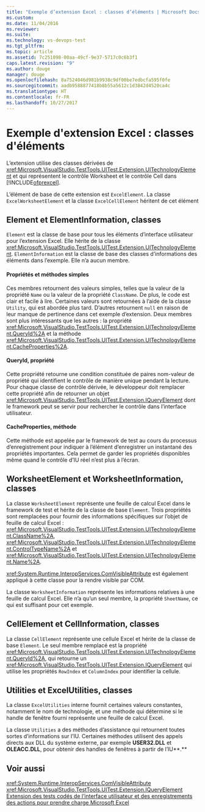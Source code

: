 ```yaml
---
title: "Exemple d’extension Excel : classes d’éléments | Microsoft Docs"
ms.custom: 
ms.date: 11/04/2016
ms.reviewer: 
ms.suite: 
ms.technology: vs-devops-test
ms.tgt_pltfrm: 
ms.topic: article
ms.assetid: 7c251098-00aa-49cf-9e37-5717c0c6b3f1
caps.latest.revision: "9"
ms.author: douge
manager: douge
ms.openlocfilehash: 8a7524046d981b9938c9df00be7edbcfa595f0fe
ms.sourcegitcommit: aadb9588877418b8b55a5612c1d3842d4520ca4c
ms.translationtype: HT
ms.contentlocale: fr-FR
ms.lasthandoff: 10/27/2017
---
```

# <a name="sample-excel-extension-element-classes"></a>Exemple d'extension Excel : classes d'éléments
L’extension utilise des classes dérivées de <xref:Microsoft.VisualStudio.TestTools.UITest.Extension.UITechnologyElement> et qui représentent le contrôle Worksheet et le contrôle Cell dans [!INCLUDE[ofprexcel](../test/includes/ofprexcel_md.md)].  
  
 L’élément de base de cette extension est `ExcelElement`. La classe `ExcelWorksheetElement` et la classe `ExcelCellElement` héritent de cet élément  
  
## <a name="element-and-elementinformation-classes"></a>Element et ElementInformation, classes  
 `Element` est la classe de base pour tous les éléments d’interface utilisateur pour l’extension Excel. Elle hérite de la classe <xref:Microsoft.VisualStudio.TestTools.UITest.Extension.UITechnologyElement>. `ElementInformation` est la classe de base des classes d’informations des éléments dans l’exemple. Elle n’a aucun membre.  
  
#### <a name="simple-properties-and-methods"></a>Propriétés et méthodes simples  
 Ces membres retournent des valeurs simples, telles que la valeur de la propriété `Name` ou la valeur de la propriété `ClassName`. De plus, le code est clair et facile à lire. Certaines valeurs sont retournées à l’aide de la classe `Utility`, qui est abordée plus tard. D’autres retournent `null` en raison de leur manque de pertinence dans cet exemple d’extension. Deux membres sont plus intéressants que les autres : la propriété <xref:Microsoft.VisualStudio.TestTools.UITest.Extension.UITechnologyElement.QueryId%2A> et la méthode <xref:Microsoft.VisualStudio.TestTools.UITest.Extension.UITechnologyElement.CacheProperties%2A>.  
  
#### <a name="queryid-property"></a>QueryId, propriété  
 Cette propriété retourne une condition constituée de paires nom-valeur de propriété qui identifient le contrôle de manière unique pendant la lecture. Pour chaque classe de contrôle dérivée, le développeur doit remplacer cette propriété afin de retourner un objet <xref:Microsoft.VisualStudio.TestTools.UITest.Extension.IQueryElement> dont le framework peut se servir pour rechercher le contrôle dans l’interface utilisateur.  
  
#### <a name="cacheproperties-method"></a>CacheProperties, méthode  
 Cette méthode est appelée par le framework de test au cours du processus d’enregistrement pour indiquer à l’élément d’enregistrer un instantané des propriétés importantes. Cela permet de garder les propriétés disponibles même quand le contrôle d’IU réel n’est plus à l’écran.  
  
## <a name="worksheetelement-and-worksheetinformation-classes"></a>WorksheetElement et WorksheetInformation, classes  
 La classe `WorksheetElement` représente une feuille de calcul Excel dans le framework de test et hérite de la classe de base `Element`. Trois propriétés sont remplacées pour fournir des informations spécifiques sur l’objet de feuille de calcul Excel : <xref:Microsoft.VisualStudio.TestTools.UITest.Extension.UITechnologyElement.ClassName%2A>, <xref:Microsoft.VisualStudio.TestTools.UITest.Extension.UITechnologyElement.ControlTypeName%2A> et <xref:Microsoft.VisualStudio.TestTools.UITest.Extension.UITechnologyElement.Name%2A>.  
  
 <xref:System.Runtime.InteropServices.ComVisibleAttribute> est également appliqué à cette classe pour la rendre visible par COM.  
  
 La classe `WorksheetInformation` représente les informations relatives à une feuille de calcul Excel. Elle n’a qu’un seul membre, la propriété `SheetName`, ce qui est suffisant pour cet exemple.  
  
## <a name="cellelement-and-cellinformation-classes"></a>CellElement et CellInformation, classes  
 La classe `CellElement` représente une cellule Excel et hérite de la classe de base `Element`. Le seul membre remplacé est la propriété <xref:Microsoft.VisualStudio.TestTools.UITest.Extension.UITechnologyElement.QueryId%2A>, qui retourne un <xref:Microsoft.VisualStudio.TestTools.UITest.Extension.IQueryElement> qui utilise les propriétés `RowIndex` et `ColumnIndex` pour identifier la cellule.  
  
## <a name="utilities-and-excelutilities-classes"></a>Utilities et ExcelUtilities, classes  
 La classe `ExcelUtilities` interne fournit certaines valeurs constantes, notamment le nom de technologie, et une méthode qui détermine si le handle de fenêtre fourni représente une feuille de calcul Excel.  
  
 La classe `Utilities` a des méthodes d’assistance qui retournent toutes sortes d’informations sur l’IU. Certaines méthodes utilisent des appels directs aux DLL du système externe, par exemple **USER32.DLL** et **OLEACC.DLL**, pour obtenir des handles de fenêtres à partir de l’IU**.**  
  
## <a name="see-also"></a>Voir aussi  
 <xref:System.Runtime.InteropServices.ComVisibleAttribute>   
 <xref:Microsoft.VisualStudio.TestTools.UITest.Extension.IQueryElement>   
 [Extension des tests codés de l’interface utilisateur et des enregistrements des actions pour prendre charge Microsoft Excel](../test/extending-coded-ui-tests-and-action-recordings-to-support-microsoft-excel.md)
